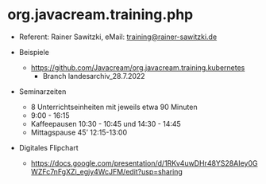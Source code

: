 # org.javacream.training.php


* Referent: Rainer Sawitzki, eMail: training@rainer-sawitzki.de

* Beispiele
  * https://github.com/Javacream/org.javacream.training.kubernetes
    *  Branch landesarchiv_28.7.2022
    
* Seminarzeiten
  * 8 Unterrichtseinheiten mit jeweils etwa 90 Minuten
  * 9:00 - 16:15
  * Kaffeepausen 10:30 - 10:45 und 14:30 - 14:45
  * Mittagspause 45’ 12:15-13:00


* Digitales Flipchart
  * https://docs.google.com/presentation/d/1RKv4uwDHr48YS28AIey0GWZFc7nFgXZi_egjy4WcJFM/edit?usp=sharing
